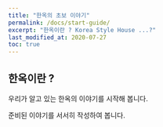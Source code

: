 ```yaml
---
title: "한옥의 초보 이야기"
permalink: /docs/start-guide/
excerpt: "한옥이란 ? Korea Style House ...?"
last_modified_at: 2020-07-27
toc: true
---
```


## 한옥이란 ?

우리가 알고 있는 한옥의 이야기를 시작해 봅니다.

준비된 이야기를 서서히 작성하여 봅니다.